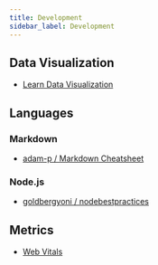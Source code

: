 ```yaml
---
title: Development
sidebar_label: Development
---
```


## Data Visualization

- [Learn Data Visualization](https://www.freecodecamp.org/news/learn-data-visualization-in-this-free-17-hour-course)

## Languages

### Markdown

- [adam-p / Markdown Cheatsheet](https://github.com/adam-p/markdown-here/wiki/Markdown-Cheatsheet#links)

### Node.js

- [goldbergyoni / nodebestpractices](https://github.com/goldbergyoni/nodebestpractices)

## Metrics

- [Web Vitals](https://web.dev/vitals)
